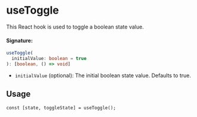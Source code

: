 # useToggle

This React hook is used to toggle a boolean state value.

#### Signature:

```typescript
useToggle(
  initialValue: boolean = true
): [boolean, () => void]
```

* `initialValue` (optional): The initial boolean state value. Defaults to true.

## Usage

```
const [state, toggleState] = useToggle();
```
